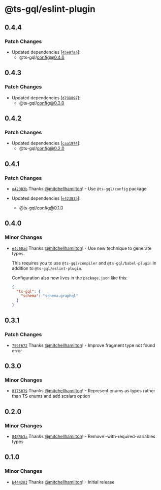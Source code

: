 # @ts-gql/eslint-plugin

## 0.4.4

### Patch Changes

- Updated dependencies [[`4be8faa`](https://github.com/Thinkmill/ts-gql/commit/4be8faafa0fba17efa491a0aec8ddbb472aa5572)]:
  - @ts-gql/config@0.4.0

## 0.4.3

### Patch Changes

- Updated dependencies [[`d798897`](https://github.com/Thinkmill/ts-gql/commit/d7988972e801c41bb96aaa4dec5763ebae73e30e)]:
  - @ts-gql/config@0.3.0

## 0.4.2

### Patch Changes

- Updated dependencies [[`caa1974`](https://github.com/Thinkmill/ts-gql/commit/caa19743de1aa1345795691b8d4eea58c052fc8f)]:
  - @ts-gql/config@0.2.0

## 0.4.1

### Patch Changes

- [`e42383b`](https://github.com/Thinkmill/ts-gql/commit/e42383b5970a554462384f9851aabc173f7fcf52) Thanks [@mitchellhamilton](https://github.com/mitchellhamilton)! - Use `@ts-gql/config` package

- Updated dependencies [[`e42383b`](https://github.com/Thinkmill/ts-gql/commit/e42383b5970a554462384f9851aabc173f7fcf52)]:
  - @ts-gql/config@0.1.0

## 0.4.0

### Minor Changes

- [`e4c60ad`](https://github.com/Thinkmill/ts-gql/commit/e4c60adcc45abba018c4b9d4d0379e7d529a9af1) Thanks [@mitchellhamilton](https://github.com/mitchellhamilton)! - Use new technique to generate types.

  This requires you to use `@ts-gql/compiler` and `@ts-gql/babel-plugin` in addition to `@ts-gql/eslint-plugin`.

  Configuration also now lives in the `package.json` like this:

  ```json
  {
    "ts-gql": {
      "schema": "schema.graphql"
    }
  }
  ```

## 0.3.1

### Patch Changes

- [`756f672`](https://github.com/Thinkmill/ts-gql/commit/756f67221ce5bf44a7a949779df8413712eed7ab) Thanks [@mitchellhamilton](https://github.com/mitchellhamilton)! - Improve fragment type not found error

## 0.3.0

### Minor Changes

- [`8175079`](https://github.com/Thinkmill/ts-gql/commit/817507911de80cb628e01f42d1c547915f811415) Thanks [@mitchellhamilton](https://github.com/mitchellhamilton)! - Represent enums as types rather than TS enums and add scalars option

## 0.2.0

### Minor Changes

- [`8485b1a`](https://github.com/Thinkmill/ts-gql/commit/8485b1a28228feea836d076cc7dd1a0691414248) Thanks [@mitchellhamilton](https://github.com/mitchellhamilton)! - Remove -with-required-variables types

## 0.1.0

### Minor Changes

- [`b444283`](https://github.com/Thinkmill/ts-gql/commit/b44428353e6e94f7df60b8ffc409b44b6fbca1ca) Thanks [@mitchellhamilton](https://github.com/mitchellhamilton)! - Initial release

